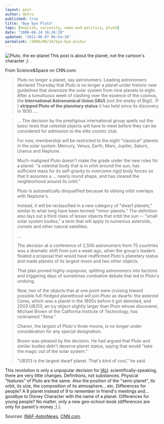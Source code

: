 ```yaml
---
layout: post
author: detro
published: true
title: "Bye bye Pluto"
tags: [english, curiosity, news-and-politics, pluto]
date: "2006-08-24 16:26:28"
updated: "2011-06-07 06:54:38"
permalink: /2006/08/24/bye-bye-pluto/
---
```


<img id="image436" src="http://www.detronizator.org/wp-content/uploads/2006/08/plutone.jpg" alt="Pluto, the ex-planet" align="left" />

This post is about the planet, not the cartoon's character ;) .

From Science&Space on CNN.com:
<blockquote>Pluto no longer a planet, say astronomers.
Leading astronomers declared Thursday that Pluto is no longer a planet under historic new guidelines that downsize the solar system from nine planets to eight. After a tumultuous week of clashing over the essence of the cosmos, the<strong> International Astronomical Union (IAU)</strong> (not the eneby of BigG. :P ) <strong>stripped Pluto of the planetary status</strong> it has held since its discovery in 1930.
...</blockquote>

<!--more-->
<blockquote>...
The decision by the prestigious international group spells out the basic tests that celestial objects will have to meet before they can be considered for admission to the elite cosmic club.

For now, membership will be restricted to the eight "classical" planets in the solar system: Mercury, Venus, Earth, Mars, Jupiter, Saturn, Uranus and Neptune.

Much-maligned Pluto doesn't make the grade under the new rules for a planet: "a celestial body that is in orbit around the sun, has sufficient mass for its self-gravity to overcome rigid body forces so that it assumes a ... nearly round shape, and has cleared the neighborhood around its orbit."

Pluto is automatically disqualified because its oblong orbit overlaps with Neptune's.

Instead, it will be reclassified in a new category of "dwarf planets," similar to what long have been termed "minor planets." The definition also lays out a third class of lesser objects that orbit the sun -- "small solar system bodies," a term that will apply to numerous asteroids, comets and other natural satellites.

...

The decision at a conference of 2,500 astronomers from 75 countries was a dramatic shift from just a week ago, when the group's leaders floated a proposal that would have reaffirmed Pluto's planetary status and made planets of its largest moon and two other objects.

That plan proved highly unpopular, splitting astronomers into factions and triggering days of sometimes combative debate that led to Pluto's undoing.

Now, two of the objects that at one point were cruising toward possible full-fledged planethood will join Pluto as dwarfs: the asteroid Ceres, which was a planet in the 1800s before it got demoted, and 2003 UB313, an icy object slightly larger than Pluto whose discoverer, Michael Brown of the California Institute of Technology, has nicknamed "Xena."

Charon, the largest of Pluto's three moons, is no longer under consideration for any special designation.

Brown was pleased by the decision. He had argued that Pluto and similar bodies didn't deserve planet status, saying that would "take the magic out of the solar system."

"UB313 is the largest dwarf planet. That's kind of cool," he said.
</blockquote>

This revolution is only a unpopular decision for <a href="http://en.wikipedia.org/wiki/International_Astronomical_Union">IAU</a>: scientifically-speaking, there are very little changes. Definitions, not substances. Physical "features" of Pluto are the same. Also the position of the "semi-planet", its orbit, its size, the composition of its atmosphere... etc.
Differences for people? A 8 planet instead of 9 to remember in friend's meetings and... goodbye to Disney Character with the name of a planet.
Differences for young people? No matter, only a new geo-school-book (differences are only for parent's money ;) ).

Sources: <a href="http://www.astronews.it/">INAF-AstroNews</a>, <a href="http://edition.cnn.com/2006/TECH/space/08/24/pluto.ap/index.html">CNN.com</a>.

